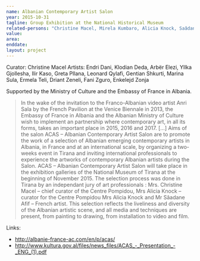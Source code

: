 ```yaml
---
name: Albanian Contemporary Artist Salon
year: 2015-10-31
tagline: Group Exhibition at the National Historical Museum
related-persons: "Christine Macel, Mirela Kumbaro, Alicia Knock, Saâdane Afif, Endri Dani, Klodian Deda, Arbër Elezi, Yllka Gjollesha, Ilir Kaso, Greta Pllana, Leonard Qylafi, Gentian Shkurti, Marina Sula, Ermela Teli, Driant Zeneli, Fani Zguro, Enkelejd Zonja, Anri Sala"
value:
area:
enddate:
layout: project
---
```

Curator: Christine Macel
Artists: Endri Dani, Klodian Deda, Arbër Elezi, Yllka Gjollesha, Ilir Kaso, Greta Pllana, Leonard Qylafi, Gentian Shkurti, Marina Sula, Ermela Teli, Driant Zeneli, Fani Zguro, Enkelejd Zonja

Supported by the Ministry of Culture and the Embassy of France in Albania.

>In the wake of the invitation to the Franco-Albanian video artist Anri Sala by the French Pavilion at the Venice Biennale in 2013, the Embassy of France in Albania and the Albanian Ministry of Culture wish to implement an partnership where contemporary art, in all its forms, takes an important place in 2015, 2016 and 2017.
>[…]
>Aims of the salon ACAS – Albanian Contemporary Artist Salon are to promote the work of a selection of Albanian emerging contemporary artists in Albania, in France and at an international scale, by organizing a two-weeks event in Tirana and inviting international professionals to experience the artworks of contemporary Albanian artists during the Salon.
ACAS – Albanian Contemporary Artist Salon will take place in the exhibition galleries of the National Museum of Tirana at the beginning of November 2015.
The selection process was done in Tirana by an independant jury of art professionals : Mrs. Christine Macel – chief curator of the Centre Pompidou, Mrs Alicia Knock – curator for the Centre Pompidou Mrs Alicia Knock and Mr Sâadane Afif – French artist.
This selection reflects the liveliness and diversity of the Albanian artistic scene, and all media and techniques are present, from painting to drawing, from installation to video and film.

Links:
* <http://albanie-france-ac.com/en/p/acas/>
* <http://www.kultura.gov.al/files/news_files/ACAS_-_Presentation_-_ENG_(1).pdf>
